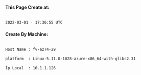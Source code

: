 
   
#### This Page Create at:

```bash

2022-03-01 - 17:36:55 UTC

```

#### Create By Machine:

```bash

Host Name : fv-az74-29

platform  : Linux-5.11.0-1028-azure-x86_64-with-glibc2.31

Ip Local  : 10.1.1.126

```

